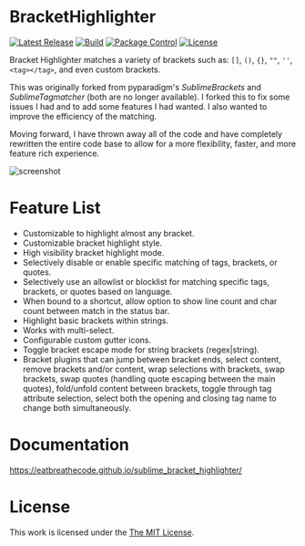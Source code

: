 # BracketHighlighter
[![Latest Release](https://img.shields.io/github/tag/EatBreatheCode/sublime_bracket_highlighter.svg?label=version)](https://github.com/EatBreatheCode/sublime_bracket_highlighter/releases)
[![Build][github-ci-image]][github-ci-link]
[![Package Control][pc-image]][pc-link]
[![License][license-image]][license-link]

Bracket Highlighter matches a variety of brackets such as: `[]`, `()`, `{}`, `""`, `''`, `<tag></tag>`, and even custom brackets.

This was originally forked from pyparadigm's _SublimeBrackets_ and _SublimeTagmatcher_ (both are no longer available).  I forked this to fix some issues I had and to add some features I had wanted.  I also wanted to improve the efficiency of the matching.

Moving forward, I have thrown away all of the code and have completely rewritten the entire code base to allow for a more flexibility, faster, and more feature rich experience.

![screenshot](docs/src/markdown/images/Example1.png)

# Feature List

- Customizable to highlight almost any bracket.
- Customizable bracket highlight style.
- High visibility bracket highlight mode.
- Selectively disable or enable specific matching of tags, brackets, or quotes.
- Selectively use an allowlist or blocklist for matching specific tags, brackets, or quotes based on language.
- When bound to a shortcut, allow option to show line count and char count between match in the status bar.
- Highlight basic brackets within strings.
- Works with multi-select.
- Configurable custom gutter icons.
- Toggle bracket escape mode for string brackets (regex|string).
- Bracket plugins that can jump between bracket ends, select content, remove brackets and/or content, wrap selections with brackets, swap brackets, swap quotes (handling quote escaping between the main quotes), fold/unfold content between brackets, toggle through tag attribute selection, select both the opening and closing tag name to change both simultaneously.

# Documentation

https://eatbreathecode.github.io/sublime_bracket_highlighter/

# License

This work is licensed under the [The MIT License](LICENSE).

[github-ci-image]: https://github.com/EatBreatheCode/sublime_bracket_highlighter/workflows/build/badge.svg?branch=master&event=push
[github-ci-link]: https://github.com/EatBreatheCode/sublime_bracket_highlighter/actions?query=workflow%3Abuild+branch%3Amaster
[pc-image]: https://img.shields.io/packagecontrol/dt/BracketHighlighter.svg?labelColor=333333&logo=sublime%20text
[pc-link]: https://packagecontrol.io/packages/BracketHighlighter
[license-image]: https://img.shields.io/badge/license-MIT-blue.svg?labelColor=333333
[license-link]: LICENSE
